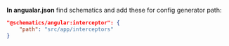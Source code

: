 __In angualar.json__ find schematics and add these for config generator path:
```json
"@schematics/angular:interceptor": {
    "path": "src/app/interceptors"
}
```

